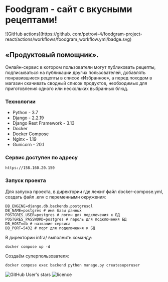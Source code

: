 # Foodgram - сайт с вкусными рецептами!

![GitHub actions](https://github.
com/petrovi-4/foodgram-project-react/actions/workflows/foodgram_workflow.yml/badge.svg)

## «Продуктовый помощник». 
Онлайн-сервис в котором пользователи могут публиковать рецепты, подписываться на публикации других пользователей, добавлять понравившиеся рецепты в список «Избранное», а перед походом в магазин скачивать сводный список продуктов, необходимых для приготовления одного или нескольких выбранных блюд.

### Технологии
- Python - 3.7
- Django - 2.2.19
- Django Rest Framework - 3.13
- Docker
- Docker Compose
- Nginx - 1.19
- Gunicorn - 20.1

### Сервис доступен по адресу
```
https://158.160.20.150
```

### Запуск проекта
Для запуска проекта, в директории где лежит файл docker-compose.yml, создать файл .env с переменными окружения:

```
DB_ENGINE=django.db.backends.postgresql 
DB_NAME=postgres # имя базы данных
POSTGRES_USER=postgres # логин для подключения к БД
POSTGRES_PASSWORD=postgres # пароль для подключения БД
DB_HOST=db # название сервиса
DB_PORT=5432 # порт для поделючения к БД
```
В директории infra/ выполнить команду:

```
docker compose up -d
```
Создаём суперпользователя:

```
docker compose exec backend python manage.py createsuperuser
```


![GitHub User's stars](https://img.shields.io/github/stars/petrovi-4?label=Stars&style=social)
![licence](https://img.shields.io/badge/licence-GPL--3.0-green)

